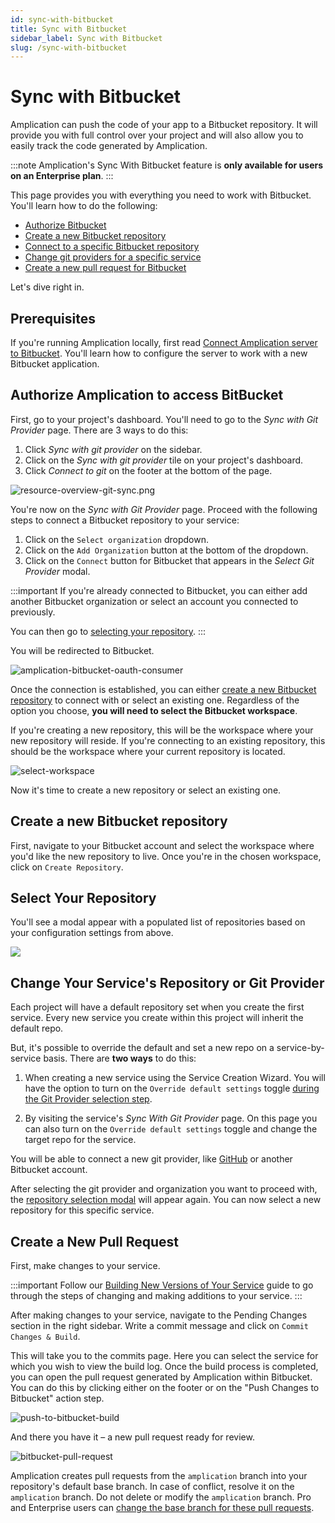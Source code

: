 ```yaml
---
id: sync-with-bitbucket
title: Sync with Bitbucket
sidebar_label: Sync with Bitbucket
slug: /sync-with-bitbucket
---
```


# Sync with Bitbucket

Amplication can push the code of your app to a Bitbucket repository.
It will provide you with full control over your project and will also allow you to easily track the code generated by Amplication.

:::note
Amplication's Sync With Bitbucket feature is **only available for users on an Enterprise plan**.
:::

This page provides you with everything you need to work with Bitbucket.
You'll learn how to do the following:

- [Authorize Bitbucket](#authorize-amplication-to-access-bitbucket)
- [Create a new Bitbucket repository](#create-a-new-bitbucket-repository)
- [Connect to a specific Bitbucket repository](#select-your-repository)
- [Change git providers for a specific service](#change-your-services-connected-git-provider)
- [Create a new pull request for Bitbucket](#create-a-new-pull-request)

Let's dive right in.

## Prerequisites

If you're running Amplication locally, first read [Connect Amplication server to Bitbucket](/running-amplication-platform/connect-server-to-bitbucket/).
You'll learn how to configure the server to work with a new Bitbucket application.

## Authorize Amplication to access BitBucket

First, go to your project's dashboard.
You'll need to go to the _Sync with Git Provider_ page.
There are 3 ways to do this:

1. Click _Sync with git provider_ on the sidebar.
2. Click on the _Sync with git provider_ tile on your project's dashboard.
3. Click _Connect to git_ on the footer at the bottom of the page.

![resource-overview-git-sync.png](./assets/sync-with-git-provider/resource-overview.png)

You're now on the _Sync with Git Provider_ page.
Proceed with the following steps to connect a Bitbucket repository to your service:

1. Click on the `Select organization` dropdown.
2. Click on the `Add Organization` button at the bottom of the dropdown.
3. Click on the `Connect` button for Bitbucket that appears in the _Select Git Provider_ modal.

:::important
If you're already connected to Bitbucket, you can either add another Bitbucket organization or select an account you connected to previously.

You can then go to [selecting your repository](#select-your-repository).
:::

You will be redirected to Bitbucket.

![amplication-bitbucket-oauth-consumer](./assets/sync-with-git-provider/amplication-bitbucket-consumer.png)

Once the connection is established, you can either [create a new Bitbucket repository](#creating-a-new-repository-on-bitbucket) to connect with or select an existing one.
Regardless of the option you choose, **you will need to select the Bitbucket workspace**.

If you're creating a new repository, this will be the workspace where your new repository will reside.
If you're connecting to an existing repository, this should be the workspace where your current repository is located.

![select-workspace](./assets/sync-with-git-provider/select-workspace.png)

Now it's time to create a new repository or select an existing one.

## Create a new Bitbucket repository

First, navigate to your Bitbucket account and select the workspace where you'd like the new repository to live.
Once you're in the chosen workspace, click on `Create Repository`.

## Select Your Repository

You'll see a modal appear with a populated list of repositories based on your configuration settings from above.

![](./assets/first-service/select-repository.png)

## Change Your Service's Repository or Git Provider

Each project will have a default repository set when you create the first service.
Every new service you create within this project will inherit the default repo.

But, it's possible to override the default and set a new repo on a service-by-service basis.
There are **two ways** to do this:

1. When creating a new service using the Service Creation Wizard.
You will have the option to turn on the `Override default settings` toggle [during the Git Provider selection step](/first-service/#step-2-connect-your-github-repository).

2. By visiting the service's _Sync With Git Provider_ page.
On this page you can also turn on the `Override default settings` toggle and change the target repo for the service.

You will be able to connect a new git provider, like [GitHub](/sync-with-github) or another Bitbucket account.

After selecting the git provider and organization you want to proceed with, the  [repository selection modal](#select-your-repository) will appear again.
You can now select a new repository for this specific service.

## Create a New Pull Request 

First, make changes to your service.

:::important
Follow our [Building New Versions of Your Service](/building-new-versions) guide to go through the steps of changing and making additions to your service.
:::

After making changes to your service, navigate to the Pending Changes section in the right sidebar. Write a commit message and click on `Commit Changes & Build`.

This will take you to the commits page.
Here you can select the service for which you wish to view the build log.
Once the build process is completed, you can open the pull request generated by Amplication within Bitbucket.
You can do this by clicking either on the footer or on the "Push Changes to Bitbucket" action step.

![push-to-bitbucket-build](./assets/sync-with-git-provider/push-to-bitbucket.png)

And there you have it – a new pull request ready for review.

![bitbucket-pull-request](./assets/sync-with-git-provider/bitbucket-pull-request.png)

Amplication creates pull requests from the `amplication` branch into your repository's default base branch. In case of conflict, resolve it on the `amplication` branch. Do not delete or modify the `amplication` branch. Pro and Enterprise users can [change the base branch for these pull requests](/how-to/change-base-branch-for-pull-requests).